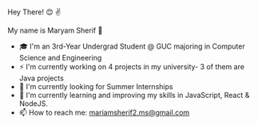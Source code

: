 Hey There! :blush: :v:

My name is Maryam Sherif :raising_hand:

- :mortar_board: I'm an 3rd-Year Undergrad Student @ GUC majoring in Computer Science and Engineering 
- :zap: I'm currently working on 4 projects in my university- 3 of them are Java projects
- :eyes: I'm currently looking for Summer Internships
- :seedling: I'm currently learning and improving my skills in JavaScript, React & NodeJS.
- :mailbox: How to reach me: mariamsherif2.ms@gmail.com 
